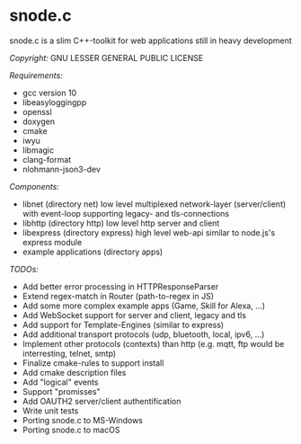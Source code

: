 # snode.c
snode.c is a slim C++-toolkit for web applications still in heavy development

_Copyright:_ GNU LESSER GENERAL PUBLIC LICENSE

_Requirements:_
* gcc version 10
* libeasyloggingpp
* openssl
* doxygen
* cmake
* iwyu
* libmagic
* clang-format
* nlohmann-json3-dev

_Components:_
* libnet (directory net) low level multiplexed network-layer (server/client) with event-loop supporting legacy- and tls-connections
* libhttp (directory http) low level http server and client
* libexpress (directory express) high level web-api similar to node.js's express module
* example applications (directory apps)

_TODOs:_
* Add better error processing in HTTPResponseParser
* Extend regex-match in Router (path-to-regex in JS)
* Add some more complex example apps (Game, Skill for Alexa, ...)
* Add WebSocket support for server and client, legacy and tls
* Add support for Template-Engines (similar to express)
* Add additional transport protocols (udp, bluetooth, local, ipv6, ...)
* Implement other protocols (contexts) than http (e.g. mqtt, ftp would be interresting, telnet, smtp)
* Finalize cmake-rules to support install
* Add cmake description files
* Add "logical" events
* Support "promisses"
* Add OAUTH2 server/client authentification
* Write unit tests
* Porting snode.c to MS-Windows
* Porting snode.c to macOS

